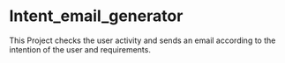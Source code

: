 # Intent_email_generator
This Project checks the user activity and sends an email according to the intention of the user and requirements.
